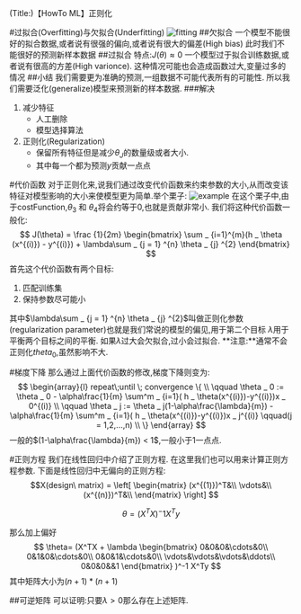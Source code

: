 (Title:)【HowTo ML】正则化

#过拟合(Overfitting)与欠拟合(Underfitting)
![fitting](file:\\\./image/Fitting.jpg)
##欠拟合
一个模型不能很好的拟合数据,或者说有很强的偏向,或者说有很大的偏差(High bias)
此时我们不能很好的预测新样本数据
##过拟合
特点:$J(\theta)\approx 0$
一个模型过于拟合训练数据,或者说有很高的方差(High varionce).
这种情况可能也会造成函数过大,变量过多的情况
##小结
我们需要更为准确的预测,一组数据不可能代表所有的可能性.
所以我们需要泛化(generalize)模型来预测新的样本数据.
###解决
1. 减少特征
	- 人工删除
	- 模型选择算法
2. 正则化(Regularization)
	- 保留所有特征但是减少$\theta _ J$的数量级或者大小.
	- 其中每一个都为预测$y$贡献一点点

#代价函数
对于正则化来,说我们通过改变代价函数来约束参数的大小,从而改变该特征对模型影响的大小来使模型更为简单.举个栗子:
![example](file:\\\./image/thetaReduce.jpg)
在这个栗子中,由于costFunction,$\theta _ 3$ 和 $\theta _ 4$将会约等于0,也就是贡献非常小.
我们将这种代价函数一般化:
$$
J(\theta) = \frac {1}{2m}
\begin{bmatrix}
\sum _ {i=1}^{m}(h _ \theta (x^{(i)}) - y^{(i)}) +
\lambda\sum _ {j = 1} ^{n} \theta _  {j} ^{2}
\end{bmatrix}
$$
首先这个代价函数有两个目标:
1. 匹配训练集
2. 保持参数尽可能小

其中$\lambda\sum _ {j = 1} ^{n} \theta _  {j} ^{2}$叫做正则化参数(regularization parameter)也就是我们常说的模型的偏见,用于第二个目标
$\lambda$用于平衡两个目标之间的平衡.
如果$\lambda$过大会欠拟合,过小会过拟合.
**注意:**通常不会正则化$theta _ 0$,虽然影响不大.

#梯度下降
那么通过上面代价函数的修改,梯度下降则变为:
$$
\begin{array}{l}
repeat\;until \; convergence \{ \\
\qquad \theta _ 0 := \theta _ 0 - \alpha\frac{1}{m} \sum^m _ {i=1}( h _ \theta(x^{(i)})-y^{(i)})x _ 0^{(i)} \\
\qquad \theta _ j := \theta _ j(1-\alpha\frac{\lambda}{m}) - \alpha\frac{1}{m} \sum^m _ {i=1}( h _ \theta(x^{(i)})-y^{(i)})x _ j^{(i)} 
\qquad(j = 1,2,...,n)
\\
\}
\end{array}
$$
一般的$(1-\alpha\frac{\lambda}{m}) < 1$,一般小于1一点点.

#正则方程
我们在线性回归中介绍了正则方程.
在这里我们也可以用来计算正则方程参数.
下面是线性回归中无偏向的正则方程:
$$X(design\ matrix) = \left[ \begin{matrix}
(x^{(1)})^T&\\
\vdots&\\
(x^{(n)})^T&\\
\end{matrix}
\right]
$$

$$\theta=(X^TX)^-1X^Ty$$

那么加上偏好
$$
\theta=
(X^TX + \lambda
\begin{bmatrix}
0&0&0&\cdots&0\\
0&1&0&\cdots&0\\
0&0&1&\cdots&0\\
\vdots&\vdots&\vdots&\ddots\\
0&0&0&&1
\end{bmatrix}
 )^-1
X^Ty
$$
其中矩阵大小为$(n+1) * (n+1)$

##可逆矩阵
可以证明:只要$\lambda > 0$那么存在上述矩阵.
